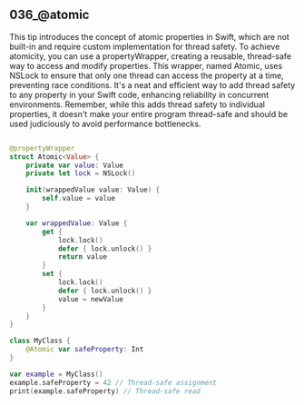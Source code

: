 ## 036_@atomic

This tip introduces the concept of atomic properties in Swift, which are not built-in and require custom implementation for thread safety. To achieve atomicity, you can use a propertyWrapper, creating a reusable, thread-safe way to access and modify properties. This wrapper, named Atomic, uses NSLock to ensure that only one thread can access the property at a time, preventing race conditions. It's a neat and efficient way to add thread safety to any property in your Swift code, enhancing reliability in concurrent environments. Remember, while this adds thread safety to individual properties, it doesn't make your entire program thread-safe and should be used judiciously to avoid performance bottlenecks.

```swift

@propertyWrapper
struct Atomic<Value> {
    private var value: Value
    private let lock = NSLock()

    init(wrappedValue value: Value) {
        self.value = value
    }

    var wrappedValue: Value {
        get {
            lock.lock()
            defer { lock.unlock() }
            return value
        }
        set {
            lock.lock()
            defer { lock.unlock() }
            value = newValue
        }
    }
}

class MyClass {
    @Atomic var safeProperty: Int
}

var example = MyClass()
example.safeProperty = 42 // Thread-safe assignment
print(example.safeProperty) // Thread-safe read

```